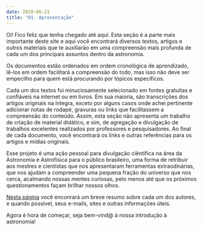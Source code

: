 ```yaml
---
date: 2020-06-21
title: "01. Apresentação"
---
```


Oi! Fico feliz que tenha chegado até aqui. Esta seção é a parte mais importante deste site e aqui você encontrará diversos textos, artigos e outros materiais que te auxiliarão em uma compreensão mais profunda de cada um dos principais assuntos dentro da astronomia.

Os documentos estão ordenados em ordem cronológica de aprendizado, lê-los em ordem facilitará a compreensão do todo, mas isso não deve ser empecilho para quem está procurando por tópicos específicos.

Cada um dos textos foi minuciosamente selecionado em fontes gratuitas e confiáveis na internet ou em livros. Em sua maioria, são transcrições dos artigos originais na íntegra, exceto por alguns casos onde achei pertinente adicionar notas de rodapé, gravuras ou links que facilitassem a compreensão do conteúdo. Assim, esta seção não apresenta um trabalho de criação de material didático, e sim, de agregação e divulgação de trabalhos excelentes realizados por professores e pesquisadores. Ao final de cada documento, você encontrará os links e outras referências para os artigos e mídias originais.

Esse projeto é uma ação pessoal para divulgação ciêntifica na área da Astronomia e Astrofísica para o público brasileiro, uma forma de retribuir aos mestres e cientistas que nos apresentaram ferramentas extraodinárias, que nos ajudam a compreender uma pequena fração do universo que nos cerca, acalmando nossas mentes curiosas, pelo menos até que os próximos questionamentos façam brilhar nossos olhos.

[Nesta página](/artigos/autores) você enconrará um breve resumo sobre cada um dos autores, e quando possível, seus e-mails, sites e outras informações úteis.

Agora é hora de começar, seja bem-vind@ à nossa introdução à astronomia!
